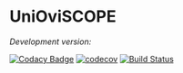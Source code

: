 # UniOviSCOPE
*Development version:*

[![Codacy Badge](https://api.codacy.com/project/badge/Grade/4ffa72b176e74296a43d192892ffadf0)](https://www.codacy.com/app/AlbertoCortina/UniOviSCOPE?utm_source=github.com&amp;utm_medium=referral&amp;utm_content=AlbertoCortina/UniOviSCOPE&amp;utm_campaign=Badge_Grade)
[![codecov](https://codecov.io/gh/AlbertoCortina/UniOviSCOPE/branch/master/graph/badge.svg)](https://codecov.io/gh/AlbertoCortina/UniOviSCOPE)
[![Build Status](https://travis-ci.org/AlbertoCortina/UniOviSCOPE.svg?branch=master)](https://travis-ci.org/AlbertoCortina/UniOviSCOPE)

